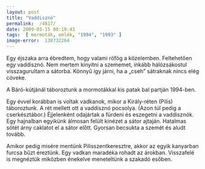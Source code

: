 ```yaml
---
layout: post
title: "Vaddisznó"
permalink:  /4817/ 
date: 2009-03-15 00:19:43
tags:  [ mormoták, emlék, "1994", "1993" ] 
image-error:  138732264 
---
```

Egy éjszaka arra ébredtem, hogy valami röfög a közelemben. Feltehetően egy vaddisznó. Nem mertem kinyitni a szememet, inkább hálózsákostul visszagurultam a sátorba. Könnyű így járni, ha a &bdquo;cseh&rdquo; sátraknak nincs elég cöveke.



<!--break-->  
A Báró-kútjánál táboroztunk a mormotákkal kis patak bal partján 1994-ben.

Egy évvel korábban is voltak vadkanok, mikor a Király-réten (Pilis) táboroztunk. A rét mellett ott a vaddisznó pocsolya. (Azon túl pedig a cserkésztábor.) Éjjelenként odajártak a fürdeni és eszegetni a vaddisznók. Egy hajnalban egyikünk álmosan felült kinézet a sátor ajtaján. Hatalmas sötét árny caklatot el a sátor előtt. Gyorsan becsukta a szemét és aludt tovább.

Amikor pedig misére mentünk Pilisszentkeresztre, akkor az egyik kanyarban furcsa bűzt éreztünk. Egy vadkan maradéka rohadt az árokban. Visszafelé is megnéztük miközben énekelve meneteltünk a szakadó esőben.

&nbsp;

